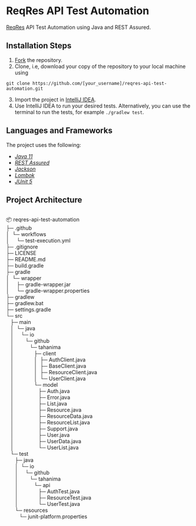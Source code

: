 # ReqRes API Test Automation

[ReqRes](https://reqres.in/) API Test Automation using Java and REST Assured.

## Installation Steps

1. [Fork](https://github.com/Tahanima/reqres-api-test-automation/fork) the repository.
2. Clone, i.e, download your copy of the repository to your local machine using
```
git clone https://github.com/[your_username]/reqres-api-test-automation.git
```
3. Import the project in [IntelliJ IDEA](https://www.jetbrains.com/idea/download/).
4. Use IntelliJ IDEA to run your desired tests. Alternatively, you can use the terminal to run the tests, for example `./gradlew test`.

## Languages and Frameworks

The project uses the following:

- *[Java 11](https://openjdk.java.net/projects/jdk/11/)*
- *[REST Assured](https://rest-assured.io/)*
- *[Jackson](https://github.com/FasterXML/jackson)*
- *[Lombok](https://projectlombok.org/)*
- *[JUnit 5](https://junit.org/junit5/)*

## Project Architecture

```bash
```
📦 reqres-api-test-automation  
├─ .github  
│  └─ workflows  
│     └─ test-execution.yml  
├─ .gitignore  
├─ LICENSE  
├─ README.md  
├─ build.gradle  
├─ gradle  
│  └─ wrapper  
│     ├─ gradle-wrapper.jar  
│     └─ gradle-wrapper.properties  
├─ gradlew  
├─ gradlew.bat  
├─ settings.gradle  
└─ src  
   ├─ main  
   │  └─ java  
   │     └─ io  
   │        └─ github  
   │           └─ tahanima  
   │              ├─ client  
   │              │  ├─ AuthClient.java  
   │              │  ├─ BaseClient.java  
   │              │  ├─ ResourceClient.java  
   │              │  └─ UserClient.java  
   │              └─ model  
   │                 ├─ Auth.java  
   │                 ├─ Error.java  
   │                 ├─ List.java  
   │                 ├─ Resource.java  
   │                 ├─ ResourceData.java  
   │                 ├─ ResourceList.java  
   │                 ├─ Support.java  
   │                 ├─ User.java  
   │                 ├─ UserData.java  
   │                 └─ UserList.java  
   └─ test  
      ├─ java  
      │  └─ io  
      │     └─ github  
      │        └─ tahanima  
      │           └─ api  
      │              ├─ AuthTest.java  
      │              ├─ ResourceTest.java  
      │              └─ UserTest.java  
      └─ resources  
         └─ junit-platform.properties  
```
